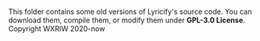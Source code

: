 This folder contains some old versions of Lyricify's source code. You can download them, compile them, or modify them under **GPL-3.0 License**.  
Copyright WXRIW 2020-now
